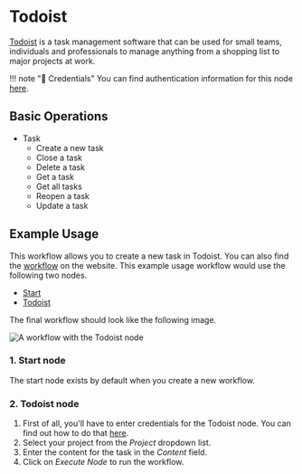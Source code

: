 # Todoist

[Todoist](https://todoist.com/) is a task management software that can be used for small teams, individuals and professionals to manage anything from a shopping list to major projects at work.

!!! note "🔑 Credentials"
    You can find authentication information for this node [here](/workflow/integrations/credentials/todoist/).


## Basic Operations

* Task
    * Create a new task
    * Close a task
    * Delete a task
    * Get a task
    * Get all tasks
    * Reopen a task
    * Update a task

## Example Usage

This workflow allows you to create a new task in Todoist. You can also find the [workflow](https://n8n.io/workflows/481) on the website. This example usage workflow would use the following two nodes.
- [Start](/workflow/integrations/core-nodes/n8n-nodes-base.start/)
- [Todoist]()

The final workflow should look like the following image.

![A workflow with the Todoist node](/_images/integrations/nodes/todoist/workflow.png)

### 1. Start node

The start node exists by default when you create a new workflow.

### 2. Todoist node

1. First of all, you'll have to enter credentials for the Todoist node. You can find out how to do that [here](/workflow/integrations/credentials/todoist/).
2. Select your project from the *Project* dropdown list.
3. Enter the content for the task in the *Content* field.
4. Click on *Execute Node* to run the workflow.




